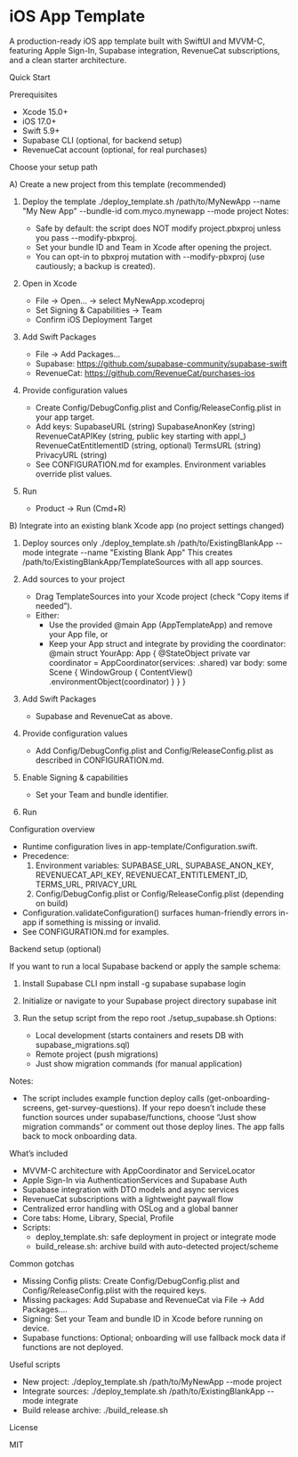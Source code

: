 # iOS App Template

A production-ready iOS app template built with SwiftUI and MVVM-C, featuring Apple Sign-In, Supabase integration, RevenueCat subscriptions, and a clean starter architecture.

Quick Start

Prerequisites
- Xcode 15.0+
- iOS 17.0+
- Swift 5.9+
- Supabase CLI (optional, for backend setup)
- RevenueCat account (optional, for real purchases)

Choose your setup path

A) Create a new project from this template (recommended)
1) Deploy the template
   ./deploy_template.sh /path/to/MyNewApp --name "My New App" --bundle-id com.myco.mynewapp --mode project
   Notes:
   - Safe by default: the script does NOT modify project.pbxproj unless you pass --modify-pbxproj.
   - Set your bundle ID and Team in Xcode after opening the project.
   - You can opt-in to pbxproj mutation with --modify-pbxproj (use cautiously; a backup is created).

2) Open in Xcode
   - File → Open… → select MyNewApp.xcodeproj
   - Set Signing & Capabilities → Team
   - Confirm iOS Deployment Target

3) Add Swift Packages
   - File → Add Packages…
   - Supabase: https://github.com/supabase-community/supabase-swift
   - RevenueCat: https://github.com/RevenueCat/purchases-ios

4) Provide configuration values
   - Create Config/DebugConfig.plist and Config/ReleaseConfig.plist in your app target.
   - Add keys:
     SupabaseURL (string)
     SupabaseAnonKey (string)
     RevenueCatAPIKey (string, public key starting with appl_)
     RevenueCatEntitlementID (string, optional)
     TermsURL (string)
     PrivacyURL (string)
   - See CONFIGURATION.md for examples. Environment variables override plist values.

5) Run
   - Product → Run (Cmd+R)

B) Integrate into an existing blank Xcode app (no project settings changed)
1) Deploy sources only
   ./deploy_template.sh /path/to/ExistingBlankApp --mode integrate --name "Existing Blank App"
   This creates /path/to/ExistingBlankApp/TemplateSources with all app sources.

2) Add sources to your project
   - Drag TemplateSources into your Xcode project (check “Copy items if needed”).
   - Either:
     - Use the provided @main App (AppTemplateApp) and remove your App file, or
     - Keep your App struct and integrate by providing the coordinator:
       @main
       struct YourApp: App {
           @StateObject private var coordinator = AppCoordinator(services: .shared)
           var body: some Scene {
               WindowGroup {
                   ContentView()
                       .environmentObject(coordinator)
               }
           }
       }

3) Add Swift Packages
   - Supabase and RevenueCat as above.

4) Provide configuration values
   - Add Config/DebugConfig.plist and Config/ReleaseConfig.plist as described in CONFIGURATION.md.

5) Enable Signing & capabilities
   - Set your Team and bundle identifier.

6) Run

Configuration overview

- Runtime configuration lives in app-template/Configuration.swift.
- Precedence:
  1) Environment variables: SUPABASE_URL, SUPABASE_ANON_KEY, REVENUECAT_API_KEY, REVENUECAT_ENTITLEMENT_ID, TERMS_URL, PRIVACY_URL
  2) Config/DebugConfig.plist or Config/ReleaseConfig.plist (depending on build)
- Configuration.validateConfiguration() surfaces human-friendly errors in-app if something is missing or invalid.
- See CONFIGURATION.md for examples.

Backend setup (optional)

If you want to run a local Supabase backend or apply the sample schema:

1) Install Supabase CLI
   npm install -g supabase
   supabase login

2) Initialize or navigate to your Supabase project directory
   supabase init

3) Run the setup script from the repo root
   ./setup_supabase.sh
   Options:
   - Local development (starts containers and resets DB with supabase_migrations.sql)
   - Remote project (push migrations)
   - Just show migration commands (for manual application)

Notes:
- The script includes example function deploy calls (get-onboarding-screens, get-survey-questions). If your repo doesn’t include these function sources under supabase/functions, choose “Just show migration commands” or comment out those deploy lines. The app falls back to mock onboarding data.

What’s included

- MVVM-C architecture with AppCoordinator and ServiceLocator
- Apple Sign-In via AuthenticationServices and Supabase Auth
- Supabase integration with DTO models and async services
- RevenueCat subscriptions with a lightweight paywall flow
- Centralized error handling with OSLog and a global banner
- Core tabs: Home, Library, Special, Profile
- Scripts:
  - deploy_template.sh: safe deployment in project or integrate mode
  - build_release.sh: archive build with auto-detected project/scheme

Common gotchas

- Missing Config plists: Create Config/DebugConfig.plist and Config/ReleaseConfig.plist with the required keys.
- Missing packages: Add Supabase and RevenueCat via File → Add Packages….
- Signing: Set your Team and bundle ID in Xcode before running on device.
- Supabase functions: Optional; onboarding will use fallback mock data if functions are not deployed.

Useful scripts

- New project: ./deploy_template.sh /path/to/MyNewApp --mode project
- Integrate sources: ./deploy_template.sh /path/to/ExistingBlankApp --mode integrate
- Build release archive: ./build_release.sh

License

MIT